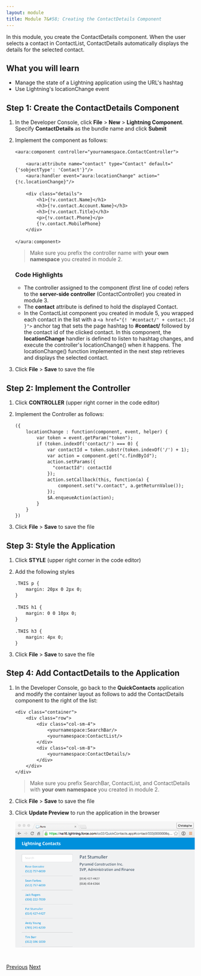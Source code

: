 ```yaml
---
layout: module
title: Module 7&#58; Creating the ContactDetails Component
---
```


In this module, you create the ContactDetails component. When the user selects a contact in ContactList, ContactDetails automatically displays the details for the selected contact.

## What you will learn

- Manage the state of a Lightning application using the URL's hashtag
- Use Lightning's locationChange event


## Step 1: Create the ContactDetails Component

1. In the Developer Console, click **File** > **New** > **Lightning Component**. Specify **ContactDetails** as the bundle name and click **Submit**

1. Implement the component as follows:

    ```
    <aura:component controller="yournamespace.ContactController">

        <aura:attribute name="contact" type="Contact" default="{'sobjectType': 'Contact'}"/>
        <aura:handler event="aura:locationChange" action="{!c.locationChange}"/>

        <div class="details">
            <h1>{!v.contact.Name}</h1>
            <h3>{!v.contact.Account.Name}</h3>
            <h3>{!v.contact.Title}</h3>
            <p>{!v.contact.Phone}</p>
            {!v.contact.MobilePhone}
        </div>

    </aura:component>
    ```
    > Make sure you prefix the controller name with **your own namespace** you created in module 2.

    ### Code Highlights
    - The controller assigned to the component (first line of code) refers to the **server-side controller** (ContactController) you created in module 3.
    - The **contact** attribute is defined to hold the displayed Contact.
    - In the ContactList component you created in module 5, you wrapped each contact in the list with a ```<a href="{! '#contact/' + contact.Id }">``` anchor tag that sets the page hashtag to **#contact/** followed by the contact id of the clicked contact. In this component, the **locationChange** handler is defined to listen to hashtag changes, and execute the controller's locationChange() when it happens. The locationChange() function implemented in the next step retrieves and displays the selected contact.


1. Click **File** > **Save** to save the file


## Step 2: Implement the Controller

1. Click **CONTROLLER** (upper right corner in the code editor)

1. Implement the Controller as follows:

    ```
    ({
        locationChange : function(component, event, helper) {
            var token = event.getParam("token");
            if (token.indexOf('contact/') === 0) {
                var contactId = token.substr(token.indexOf('/') + 1);
                var action = component.get("c.findById");
                action.setParams({
                  "contactId": contactId
                });
                action.setCallback(this, function(a) {
                    component.set("v.contact", a.getReturnValue());
                });
                $A.enqueueAction(action);
            }
        }
    })
    ```

1. Click **File** > **Save** to save the file

## Step 3: Style the Application

1. Click **STYLE** (upper right corner in the code editor)

1. Add the following styles

    ```
    .THIS p {
        margin: 20px 0 2px 0;
    }

    .THIS h1 {
        margin: 0 0 10px 0;
    }

    .THIS h3 {
        margin: 4px 0;
    }
    ```

1. Click **File** > **Save** to save the file

## Step 4: Add ContactDetails to the Application

1. In the Developer Console, go back to the **QuickContacts** application and modify the container layout as follows to add the ContactDetails component to the right of the list:

    ```
    <div class="container">
        <div class="row">
            <div class="col-sm-4">
                <yournamespace:SearchBar/>
                <yournamespace:ContactList/>
            </div>
            <div class="col-sm-8">
                <yournamespace:ContactDetails/>
            </div>
        </div>
    </div>
    ```

    > Make sure you prefix SearchBar, ContactList, and ContactDetails with **your own namespace** you created in module 2.

1. Click **File** > **Save** to save the file

1. Click **Update Preview** to run the application in the browser

    ![](images/app-v5.png)



<div class="row" style="margin-top:40px;">
<div class="col-sm-12">
<a href="create-searchbar-component.html" class="btn btn-default"><i class="glyphicon glyphicon-chevron-left"></i> Previous</a>
<a href="next.html" class="btn btn-default pull-right">Next <i class="glyphicon glyphicon-chevron-right"></i></a>
</div>
</div>
